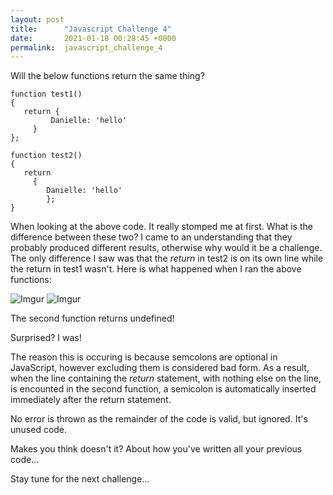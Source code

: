 ```yaml
---
layout: post
title:      "Javascript Challenge 4"
date:       2021-01-18 00:28:45 +0000
permalink:  javascript_challenge_4
---
```



Will the below functions return the same thing?

```
function test1()
{
   return {
	     Danielle: 'hello'
	 }
};

function test2()
{
   return
	 {
	    Danielle: 'hello'
		};
}
```

When looking at the above code. It really stomped me at first. What is the difference between these two?  I came to an understanding that they probably produced different results, otherwise why would it be a challenge.  The only difference I saw was that the *return* in test2 is on its own line while the return in test1 wasn't. Here is what happened when I ran the above functions:

![Imgur](https://i.imgur.com/VjXfidi.png)
![Imgur](https://i.imgur.com/A8fbHWC.png)

The second function returns undefined!  

Surprised? I was!  

The reason this is occuring is because semcolons are optional in JavaScript, however excluding them is considered bad form. As a result, when the line containing the *return* statement, with nothing else on the line, is encounted in the second function, a semicolon is automatically inserted immediately after the return statement.

No error is thrown as the remainder of the code is valid, but ignored. It's unused code.

Makes you think doesn't it? About how you've written all your previous code...

Stay tune for the next challenge...

